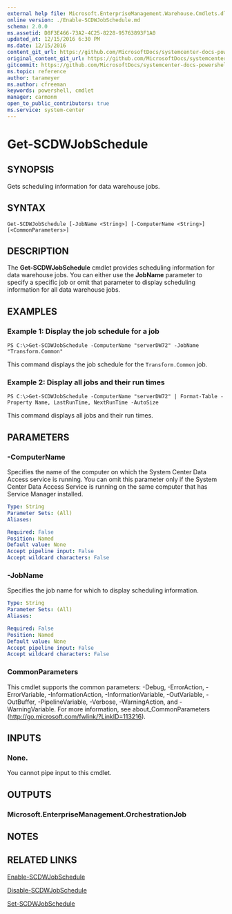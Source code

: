 ```yaml
---
external help file: Microsoft.EnterpriseManagement.Warehouse.Cmdlets.dll-Help.xml
online version: ./Enable-SCDWJobSchedule.md
schema: 2.0.0
ms.assetid: D8F3E466-73A2-4C25-8228-95763893F1A0
updated_at: 12/15/2016 6:30 PM
ms.date: 12/15/2016
content_git_url: https://github.com/MicrosoftDocs/systemcenter-docs-powershell/blob/master/systemcenter-cmdlets/SystemCenter2016/ServiceManagerDataWarehouse/vlatest/Get-SCDWJobSchedule.md
original_content_git_url: https://github.com/MicrosoftDocs/systemcenter-docs-powershell/blob/master/systemcenter-cmdlets/SystemCenter2016/ServiceManagerDataWarehouse/vlatest/Get-SCDWJobSchedule.md
gitcommit: https://github.com/MicrosoftDocs/systemcenter-docs-powershell/blob/59ca46449cbaf6c065d4887fdd68c8de98ef34f0/systemcenter-cmdlets/SystemCenter2016/ServiceManagerDataWarehouse/vlatest/Get-SCDWJobSchedule.md
ms.topic: reference
author: tarameyer
ms.author: cfreeman
keywords: powershell, cmdlet
manager: carmonm
open_to_public_contributors: true
ms.service: system-center
---
```


# Get-SCDWJobSchedule

## SYNOPSIS
Gets scheduling information for data warehouse jobs.

## SYNTAX

```
Get-SCDWJobSchedule [-JobName <String>] [-ComputerName <String>] [<CommonParameters>]
```

## DESCRIPTION
The **Get-SCDWJobSchedule** cmdlet provides scheduling information for data warehouse jobs.
You can either use the **JobName** parameter to specify a specific job or omit that parameter to display scheduling information for all data warehouse jobs.

## EXAMPLES

### Example 1: Display the job schedule for a job
```
PS C:\>Get-SCDWJobSchedule -ComputerName "serverDW72" -JobName "Transform.Common"
```

This command displays the job schedule for the `Transform.Common` job.

### Example 2: Display all jobs and their run times
```
PS C:\>Get-SCDWJobSchedule -ComputerName "serverDW72" | Format-Table -Property Name, LastRunTime, NextRunTime -AutoSize
```

This command displays all jobs and their run times.

## PARAMETERS

### -ComputerName
Specifies the name of the computer on which the System Center Data Access service is running.
You can omit this parameter only if the System Center Data Access Service is running on the same computer that has Service Manager installed.

```yaml
Type: String
Parameter Sets: (All)
Aliases: 

Required: False
Position: Named
Default value: None
Accept pipeline input: False
Accept wildcard characters: False
```

### -JobName
Specifies the job name for which to display scheduling information.

```yaml
Type: String
Parameter Sets: (All)
Aliases: 

Required: False
Position: Named
Default value: None
Accept pipeline input: False
Accept wildcard characters: False
```

### CommonParameters
This cmdlet supports the common parameters: -Debug, -ErrorAction, -ErrorVariable, -InformationAction, -InformationVariable, -OutVariable, -OutBuffer, -PipelineVariable, -Verbose, -WarningAction, and -WarningVariable. For more information, see about_CommonParameters (http://go.microsoft.com/fwlink/?LinkID=113216).

## INPUTS

### None.
You cannot pipe input to this cmdlet.

## OUTPUTS

### Microsoft.EnterpriseManagement.OrchestrationJob

## NOTES

## RELATED LINKS

[Enable-SCDWJobSchedule](xref:SystemCenter2016/ServiceManagerDataWarehouse/vlatest/Enable-SCDWJobSchedule.md)

[Disable-SCDWJobSchedule](xref:SystemCenter2016/ServiceManagerDataWarehouse/vlatest/Disable-SCDWJobSchedule.md)

[Set-SCDWJobSchedule](xref:SystemCenter2016/ServiceManagerDataWarehouse/vlatest/Set-SCDWJobSchedule.md)

